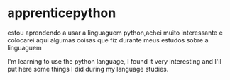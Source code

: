 # apprenticepython
estou aprendendo a usar a linguaguem python,achei muito interessante e colocarei aqui algumas coisas que fiz durante meus estudos sobre a linguaguem

I'm learning to use the python language, I found it very interesting and I'll put here some things I did during my language studies.
